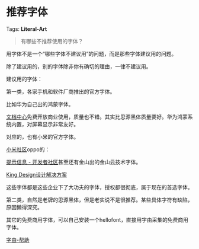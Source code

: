 # 推荐字体

Tags: **Literal-Art**

> 有哪些不推荐使用的字体？



用字体不是一个“哪些字体不建议用”的问题，而是那些字体建议用的问题。

除了建议用的，别的字体除非你有确切的理由，一律不建议用。

建议用的字体：

第一类，各家手机和软件厂商推出的官方字体。

比如华为自己出的鸿蒙字体。

[文档中心](https://link.zhihu.com/?target=https%3A//developer.harmonyos.com/cn/docs/design/font-0000001157868583)免费开放商业使用，质量也不错。其实比思源黑体质量要好。华为鸿蒙系统内置，对屏幕显示非常友好。

对应的，也有小米的官方字体。

[小米社区](https://link.zhihu.com/?target=https%3A//web.vip.miui.com/page/info/mio/mio/detail%3FpostId%3D33935854%26app_version%3Ddev.20051%26ref%3DMIUI13)oppo的：

[提示信息 - 开发者社区](https://link.zhihu.com/?target=https%3A//open.oppomobile.com/bbs/forum.php%3Fmod%3Dviewthread%26tid%3D2274)甚至还有金山出的金山云技术字体。

[King Design设计解决方案](https://link.zhihu.com/?target=https%3A//design.ksyun.com/font)  


这些字体都是这些企业下了大功夫的字体，授权都很彻底，属于现在的首选字体。

  


第二类，自然是老牌的思源黑体，但是老实说不是很推荐。某些具体字符有缺陷，原因懒得深究。

  


其它的免费商用字体，可以自己安装一个hellofont，直接用字由采集的免费商用字体。

[字由-帮助](https://link.zhihu.com/?target=https%3A//www.hellofont.cn/faqs)

